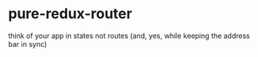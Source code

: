 # pure-redux-router
think of your app in states not routes (and, yes, while keeping the address bar in sync)
